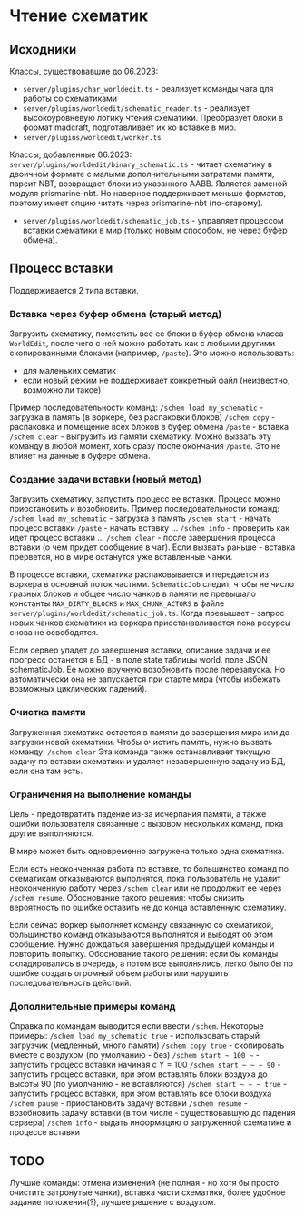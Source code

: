 # Чтение схематик

## Исходники

Классы, существовавшие до 06.2023:
- `server/plugins/char_worldedit.ts` - реализует команды чата для работы со схематиками
- `server/plugins/worldedit/schematic_reader.ts` - реализует высокоуровневую логику чтения схематики. Преобразует блоки в формат madcraft, подготавливает их ко вставке в мир.
- `server/plugins/worldedit/worker.ts`

Классы, добавленные 06.2023:
`server/plugins/worldedit/binary_schematic.ts` - читает схематику в двоичном формате с малыми дополнительными затратами памяти, парсит NBT, возвращает блоки из указанного AABB. Является заменой модуля prismarine-nbt. Но наверное поддерживает меньше форматов, поэтому имеет опцию читать через prismarine-nbt (по-старому).
- `server/plugins/worldedit/schematic_job.ts` - управляет процессом вставки схематики в мир (только новым способом, не через буфер обмена).

## Процесс вставки

Поддерживается 2 типа вставки.

### Вставка через буфер обмена (старый метод)
Загрузить схематику, поместить все ее блоки в буфер обмена класса `WorldEdit`, после чего с ней можно работать как с любыми другими скопированными блоками (например, `/paste`). Это можно использовать:
- для маленьких сематик
- если новый режим не поддерживает конкретный файл (неизвестно, возможно ли такое)

Пример последовательности команд:
`/schem load my_schematic` - загрузка в память (в воркере, без распаковки блоков)
`/schem copy` - распаковка и помещение всех блоков в буфер обмена
`/paste` - вставка
`/schem clear` - выгрузить из памяти схематику. Можно вызвать эту команду в любой момент, хоть сразу после окончания `/paste`. Это не влияет на данные в буфере обмена.

### Создание задачи вставки (новый метод)

Загрузить схематику, запустить процесс ее вставки. Процесс можно приостановить и возобновить.
Пример последовательности команд:
`/schem load my_schematic` - загрузка в память
`/schem start` - начать процесс вставки
`/paste` - начать вставку
...
`/schem info` - проверить как идет процесс вставки
...
`/schem clear` - после завершения процесса вставки (о чем придет сообщение в чат). Если вызвать раньше - вставка прервется, но в мире останутся уже вставленные чанки.

В процессе вставки, схематика распаковывается и передается из воркера в основной поток частями. `SchematicJob` следит, чтобы не число гразных блоков и общее число чанков в памяти не превышало константы `MAX_DIRTY_BLOCKS` и `MAX_CHUNK_ACTORS` в файле `server/plugins/worldedit/schematic_job.ts`. Когда превышает - запрос новых чанков схематики из воркера приостанавливается пока ресурсы снова не освободятся.

Если сервер упадет до завершения вставки, описание задачи и ее прогресс останется в БД - в поле state таблицы world, поле JSON schematicJob. Ее можно вручную возобновить после перезапуска. Но автоматически она не запускается при старте мира (чтобы избежать возможных циклических падений).

### Очистка памяти

Загруженная схематика остается в памяти до завершения мира или до загрузки новой схематики. Чтобы очистить память, нужно вызвать команду:
`/schem clear`
Эта команда также останавливает текущую задачу по вставки схематики и удаляет незавершенную задачу из БД, если она там есть.

### Ограничения на выполнение команды

Цель - предотвратить падение из-за исчерпания памяти, а также ошибки пользователя связанные с вызовом нескольких команд, пока другие выполняются.

В мире может быть одновременно загружена только одна схематика.

Если есть неоконченная работа по вставке, то большинство команд по схематикам отказываются выполнятся, пока пользователь не удалит неоконченную работу через `/schem clear` или не продолжит ее через `/schem resume`. Обоснование такого решения: чтобы снизить вероятность по ошибке оставить не до конца вставленную схематику.

Если сейчас воркер выполняет команду связанную со схематикой, большинство команд отказываются выполнятся и выводят об этом сообщение. Нужно дождаться завершения предыдущей команды и повторить попытку. Обоснование такого решения: если бы команды складировались в очередь, а потом все выполнялись, легко было бы по ошибке создать огромный объем работы или нарушить последовательность действий.

### Дополнительные примеры команд

Справка по командам выводится если ввести `/schem`.
Некоторые примеры:
`/schem load my_schematic true` - использовать старый загрузчик (медленный, много памяти)
`/schem copy true` - скопировать вместе с воздухом (по умолчанию - без)
`/schem start ~ 100 ~` - запустить процесс вставки начиная с Y = 100
`/schem start ~ ~ ~ 90` - запустить процесс вставки, при этом вставлять блоки воздуха до высоты 90 (по умолчанию - не вставляются)
`/schem start ~ ~ ~ true` - запустить процесс вставки, при этом вставлять все блоки воздуха
`/schem pause` - приостановить задачу вставки
`/schem resume` - возобновить задачу вставки (в том числе - существовавшую до падения сервера)
`/schem info` - выдать информацию о загруженной схематике и процессе вставки

## TODO

Лучшие команды: отмена изменений (не полная - но хотя бы просто очистить затронутые чанки), вставка части схематики, более удобное задание положения(?), лучшее решение с воздухом.